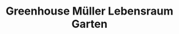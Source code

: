 ---
title: "Greenhouse Müller Lebensraum Garten"
url: /mauer/greenhouse-mueller-lebensraum-garten/
shop: Garten-Center
---